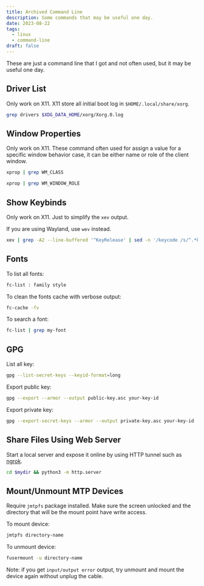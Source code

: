 ```yaml
---
title: Archived Command Line
description: Some commands that may be useful one day.
date: 2023-08-22
tags:
  - linux
  - command-line
draft: false
---
```


These are just a command line that I got and not often used, but
it may be useful one day.

## Driver List

Only work on X11. X11 store all initial boot log in
`$HOME/.local/share/xorg`.

```sh
grep drivers $XDG_DATA_HOME/xorg/Xorg.0.log
```

## Window Properties

Only work on X11. These command often used for assign a value for a
specific window behavior case, it can be either name
or role of the client window.

```sh
xprop | grep WM_CLASS
```

```sh
xprop | grep WM_WINDOW_ROLE
```

## Show Keybinds

Only work on X11. Just to simplify the `xev` output.

If you are using Wayland, use `wev` instead.

```sh
xev | grep -A2 --line-buffered '^KeyRelease' | sed -n '/keycode /s/^.*keycode \([0-9]*\).* (.*, \(.*\)).*$/\1 \2/p'
```

## Fonts

To list all fonts:

```sh
fc-list : family style
```

To clean the fonts cache with verbose output:

```sh
fc-cache -fv
```

To search a font:

```sh
fc-list | grep my-font
```

## GPG

List all key:

```sh
gpg --list-secret-keys --keyid-format=long
```

Export public key:

```sh
gpg --export --armor --output public-key.asc your-key-id
```

Export private key:

```sh
gpg --export-secret-keys --armor --output private-key.asc your-key-id
```

## Share Files Using Web Server

Start a local server and expose it online by using HTTP tunnel such as
[ngrok](https://ngrok.com/).

```sh
cd $mydir && python3 -m http.server
```

## Mount/Unmount MTP Devices

Require `jmtpfs` package installed. Make sure the screen unlocked and the
directory that will be the mount point have write access.

To mount device:

```sh
jmtpfs directory-name
```

To unmount device:

```sh
fusermount -u directory-name
```

Note: if you get `input/output error` output, try unmount and mount the device
again without unplug the cable.
